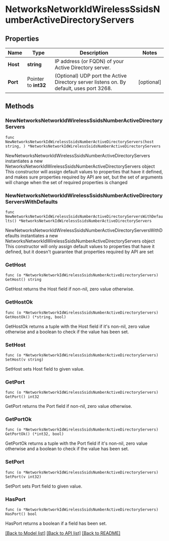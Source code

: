 # NetworksNetworkIdWirelessSsidsNumberActiveDirectoryServers

## Properties

Name | Type | Description | Notes
------------ | ------------- | ------------- | -------------
**Host** | **string** | IP address (or FQDN) of your Active Directory server. | 
**Port** | Pointer to **int32** | (Optional) UDP port the Active Directory server listens on. By default, uses port 3268. | [optional] 

## Methods

### NewNetworksNetworkIdWirelessSsidsNumberActiveDirectoryServers

`func NewNetworksNetworkIdWirelessSsidsNumberActiveDirectoryServers(host string, ) *NetworksNetworkIdWirelessSsidsNumberActiveDirectoryServers`

NewNetworksNetworkIdWirelessSsidsNumberActiveDirectoryServers instantiates a new NetworksNetworkIdWirelessSsidsNumberActiveDirectoryServers object
This constructor will assign default values to properties that have it defined,
and makes sure properties required by API are set, but the set of arguments
will change when the set of required properties is changed

### NewNetworksNetworkIdWirelessSsidsNumberActiveDirectoryServersWithDefaults

`func NewNetworksNetworkIdWirelessSsidsNumberActiveDirectoryServersWithDefaults() *NetworksNetworkIdWirelessSsidsNumberActiveDirectoryServers`

NewNetworksNetworkIdWirelessSsidsNumberActiveDirectoryServersWithDefaults instantiates a new NetworksNetworkIdWirelessSsidsNumberActiveDirectoryServers object
This constructor will only assign default values to properties that have it defined,
but it doesn't guarantee that properties required by API are set

### GetHost

`func (o *NetworksNetworkIdWirelessSsidsNumberActiveDirectoryServers) GetHost() string`

GetHost returns the Host field if non-nil, zero value otherwise.

### GetHostOk

`func (o *NetworksNetworkIdWirelessSsidsNumberActiveDirectoryServers) GetHostOk() (*string, bool)`

GetHostOk returns a tuple with the Host field if it's non-nil, zero value otherwise
and a boolean to check if the value has been set.

### SetHost

`func (o *NetworksNetworkIdWirelessSsidsNumberActiveDirectoryServers) SetHost(v string)`

SetHost sets Host field to given value.


### GetPort

`func (o *NetworksNetworkIdWirelessSsidsNumberActiveDirectoryServers) GetPort() int32`

GetPort returns the Port field if non-nil, zero value otherwise.

### GetPortOk

`func (o *NetworksNetworkIdWirelessSsidsNumberActiveDirectoryServers) GetPortOk() (*int32, bool)`

GetPortOk returns a tuple with the Port field if it's non-nil, zero value otherwise
and a boolean to check if the value has been set.

### SetPort

`func (o *NetworksNetworkIdWirelessSsidsNumberActiveDirectoryServers) SetPort(v int32)`

SetPort sets Port field to given value.

### HasPort

`func (o *NetworksNetworkIdWirelessSsidsNumberActiveDirectoryServers) HasPort() bool`

HasPort returns a boolean if a field has been set.


[[Back to Model list]](../README.md#documentation-for-models) [[Back to API list]](../README.md#documentation-for-api-endpoints) [[Back to README]](../README.md)


